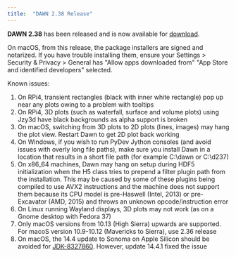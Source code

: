 ```yaml
---
title:  "DAWN 2.38 Release"
---
```

**DAWN 2.38** has been released and is now available for [download](downloads).

On macOS, from this release, the package installers are signed and notarized. If you have trouble installing them, ensure your Settings > Security & Privacy > General has "Allow apps downloaded from" "App Store and identified developers" selected.

Known issues:

1. On RPi4, transient rectangles (black with inner white rectangle) pop up near any plots owing to a problem with tooltips
2. On RPi4, 3D plots (such as waterfall, surface and volume plots) using Jzy3d have black backgrounds as alpha support is broken
3. On macOS, switching from 3D plots to 2D plots (lines, images) may hang the plot view. Restart Dawn to get 2D plot back working
4. On Windows, if you wish to run PyDev Jython consoles (and avoid issues with overly long file paths), make sure you install Dawn in a location that results in a short file path (for example C:\dawn or C:\d237)
5. On x86_64 machines, Dawn may hang on setup during HDF5 initialization when the H5 class tries to prepend a filter plugin path from the installation. This may be caused by some of these plugins being compiled to use AVX2 instructions and the machine does not support them because its CPU model is pre-Haswell (Intel, 2013) or pre-Excavator (AMD, 2015) and throws an unknown opcode/instruction error
6. On Linux running Wayland displays, 3D plots may not work (as on a Gnome desktop with Fedora 37)
7. Only macOS versions from 10.13 (High Sierra) upwards are supported. For macoS version 10.9-10.12 (Mavericks to Sierra), use 2.36 release
8. On macOS, the 14.4 update to Sonoma on Apple Silicon should be avoided for [JDK-8327860](https://bugs.java.com/bugdatabase/view_bug?bug_id=8327860). However, update 14.4.1 fixed the issue


